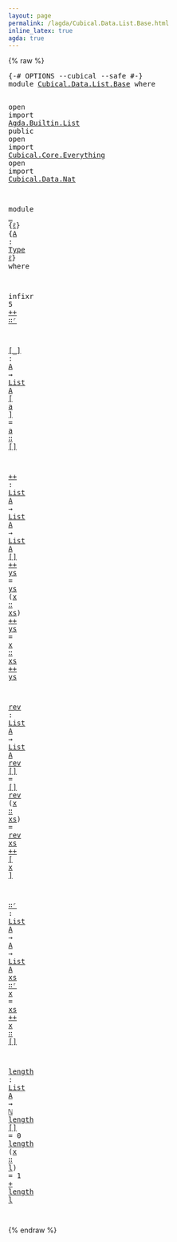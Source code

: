 ```yaml
---
layout: page
permalink: /lagda/Cubical.Data.List.Base.html
inline_latex: true
agda: true
---
```

<body>
{% raw %}
<pre class="Agda">
<a id="1" class="Symbol">{-#</a> <a id="5" class="Keyword">OPTIONS</a> <a id="13" class="Pragma">--cubical</a> <a id="23" class="Pragma">--safe</a> <a id="30" class="Symbol">#-}</a>
<a id="34" class="Keyword">module</a> <a id="41" href="Cubical.Data.List.Base.html" class="Module">Cubical.Data.List.Base</a> <a id="64" class="Keyword">where</a>

<a id="71" class="Keyword">open</a> <a id="76" class="Keyword">import</a> <a id="83" href="Agda.Builtin.List.html" class="Module">Agda.Builtin.List</a>        <a id="108" class="Keyword">public</a>
<a id="115" class="Keyword">open</a> <a id="120" class="Keyword">import</a> <a id="127" href="Cubical.Core.Everything.html" class="Module">Cubical.Core.Everything</a>
<a id="151" class="Keyword">open</a> <a id="156" class="Keyword">import</a> <a id="163" href="Cubical.Data.Nat.html" class="Module">Cubical.Data.Nat</a>

<a id="181" class="Keyword">module</a> <a id="188" href="Cubical.Data.List.Base.html#188" class="Module">_</a> <a id="190" class="Symbol">{</a><a id="191" href="Cubical.Data.List.Base.html#191" class="Bound">ℓ</a><a id="192" class="Symbol">}</a> <a id="194" class="Symbol">{</a><a id="195" href="Cubical.Data.List.Base.html#195" class="Bound">A</a> <a id="197" class="Symbol">:</a> <a id="199" href="Cubical.Core.Primitives.html#957" class="Function">Type</a> <a id="204" href="Cubical.Data.List.Base.html#191" class="Bound">ℓ</a><a id="205" class="Symbol">}</a> <a id="207" class="Keyword">where</a>

  <a id="216" class="Keyword">infixr</a> <a id="223" class="Number">5</a> <a id="225" href="Cubical.Data.List.Base.html#275" class="Function Operator">_++_</a> <a id="230" href="Cubical.Data.List.Base.html#430" class="Function Operator">_∷ʳ_</a>

  <a id="238" href="Cubical.Data.List.Base.html#238" class="Function Operator">[_]</a> <a id="242" class="Symbol">:</a> <a id="244" href="Cubical.Data.List.Base.html#195" class="Bound">A</a> <a id="246" class="Symbol">→</a> <a id="248" href="Agda.Builtin.List.html#148" class="Datatype">List</a> <a id="253" href="Cubical.Data.List.Base.html#195" class="Bound">A</a>
  <a id="257" href="Cubical.Data.List.Base.html#238" class="Function Operator">[</a> <a id="259" href="Cubical.Data.List.Base.html#259" class="Bound">a</a> <a id="261" href="Cubical.Data.List.Base.html#238" class="Function Operator">]</a> <a id="263" class="Symbol">=</a> <a id="265" href="Cubical.Data.List.Base.html#259" class="Bound">a</a> <a id="267" href="Agda.Builtin.List.html#200" class="InductiveConstructor Operator">∷</a> <a id="269" href="Agda.Builtin.List.html#185" class="InductiveConstructor">[]</a>

  <a id="275" href="Cubical.Data.List.Base.html#275" class="Function Operator">_++_</a> <a id="280" class="Symbol">:</a> <a id="282" href="Agda.Builtin.List.html#148" class="Datatype">List</a> <a id="287" href="Cubical.Data.List.Base.html#195" class="Bound">A</a> <a id="289" class="Symbol">→</a> <a id="291" href="Agda.Builtin.List.html#148" class="Datatype">List</a> <a id="296" href="Cubical.Data.List.Base.html#195" class="Bound">A</a> <a id="298" class="Symbol">→</a> <a id="300" href="Agda.Builtin.List.html#148" class="Datatype">List</a> <a id="305" href="Cubical.Data.List.Base.html#195" class="Bound">A</a>
  <a id="309" href="Agda.Builtin.List.html#185" class="InductiveConstructor">[]</a> <a id="312" href="Cubical.Data.List.Base.html#275" class="Function Operator">++</a> <a id="315" href="Cubical.Data.List.Base.html#315" class="Bound">ys</a> <a id="318" class="Symbol">=</a> <a id="320" href="Cubical.Data.List.Base.html#315" class="Bound">ys</a>
  <a id="325" class="Symbol">(</a><a id="326" href="Cubical.Data.List.Base.html#326" class="Bound">x</a> <a id="328" href="Agda.Builtin.List.html#200" class="InductiveConstructor Operator">∷</a> <a id="330" href="Cubical.Data.List.Base.html#330" class="Bound">xs</a><a id="332" class="Symbol">)</a> <a id="334" href="Cubical.Data.List.Base.html#275" class="Function Operator">++</a> <a id="337" href="Cubical.Data.List.Base.html#337" class="Bound">ys</a> <a id="340" class="Symbol">=</a> <a id="342" href="Cubical.Data.List.Base.html#326" class="Bound">x</a> <a id="344" href="Agda.Builtin.List.html#200" class="InductiveConstructor Operator">∷</a> <a id="346" href="Cubical.Data.List.Base.html#330" class="Bound">xs</a> <a id="349" href="Cubical.Data.List.Base.html#275" class="Function Operator">++</a> <a id="352" href="Cubical.Data.List.Base.html#337" class="Bound">ys</a>

  <a id="358" href="Cubical.Data.List.Base.html#358" class="Function">rev</a> <a id="362" class="Symbol">:</a> <a id="364" href="Agda.Builtin.List.html#148" class="Datatype">List</a> <a id="369" href="Cubical.Data.List.Base.html#195" class="Bound">A</a> <a id="371" class="Symbol">→</a> <a id="373" href="Agda.Builtin.List.html#148" class="Datatype">List</a> <a id="378" href="Cubical.Data.List.Base.html#195" class="Bound">A</a>
  <a id="382" href="Cubical.Data.List.Base.html#358" class="Function">rev</a> <a id="386" href="Agda.Builtin.List.html#185" class="InductiveConstructor">[]</a> <a id="389" class="Symbol">=</a> <a id="391" href="Agda.Builtin.List.html#185" class="InductiveConstructor">[]</a>
  <a id="396" href="Cubical.Data.List.Base.html#358" class="Function">rev</a> <a id="400" class="Symbol">(</a><a id="401" href="Cubical.Data.List.Base.html#401" class="Bound">x</a> <a id="403" href="Agda.Builtin.List.html#200" class="InductiveConstructor Operator">∷</a> <a id="405" href="Cubical.Data.List.Base.html#405" class="Bound">xs</a><a id="407" class="Symbol">)</a> <a id="409" class="Symbol">=</a> <a id="411" href="Cubical.Data.List.Base.html#358" class="Function">rev</a> <a id="415" href="Cubical.Data.List.Base.html#405" class="Bound">xs</a> <a id="418" href="Cubical.Data.List.Base.html#275" class="Function Operator">++</a> <a id="421" href="Cubical.Data.List.Base.html#238" class="Function Operator">[</a> <a id="423" href="Cubical.Data.List.Base.html#401" class="Bound">x</a> <a id="425" href="Cubical.Data.List.Base.html#238" class="Function Operator">]</a>

  <a id="430" href="Cubical.Data.List.Base.html#430" class="Function Operator">_∷ʳ_</a> <a id="435" class="Symbol">:</a> <a id="437" href="Agda.Builtin.List.html#148" class="Datatype">List</a> <a id="442" href="Cubical.Data.List.Base.html#195" class="Bound">A</a> <a id="444" class="Symbol">→</a> <a id="446" href="Cubical.Data.List.Base.html#195" class="Bound">A</a> <a id="448" class="Symbol">→</a> <a id="450" href="Agda.Builtin.List.html#148" class="Datatype">List</a> <a id="455" href="Cubical.Data.List.Base.html#195" class="Bound">A</a>
  <a id="459" href="Cubical.Data.List.Base.html#459" class="Bound">xs</a> <a id="462" href="Cubical.Data.List.Base.html#430" class="Function Operator">∷ʳ</a> <a id="465" href="Cubical.Data.List.Base.html#465" class="Bound">x</a> <a id="467" class="Symbol">=</a> <a id="469" href="Cubical.Data.List.Base.html#459" class="Bound">xs</a> <a id="472" href="Cubical.Data.List.Base.html#275" class="Function Operator">++</a> <a id="475" href="Cubical.Data.List.Base.html#465" class="Bound">x</a> <a id="477" href="Agda.Builtin.List.html#200" class="InductiveConstructor Operator">∷</a> <a id="479" href="Agda.Builtin.List.html#185" class="InductiveConstructor">[]</a>

  <a id="485" href="Cubical.Data.List.Base.html#485" class="Function">length</a> <a id="492" class="Symbol">:</a> <a id="494" href="Agda.Builtin.List.html#148" class="Datatype">List</a> <a id="499" href="Cubical.Data.List.Base.html#195" class="Bound">A</a> <a id="501" class="Symbol">→</a> <a id="503" href="Agda.Builtin.Nat.html#192" class="Datatype">ℕ</a>
  <a id="507" href="Cubical.Data.List.Base.html#485" class="Function">length</a> <a id="514" href="Agda.Builtin.List.html#185" class="InductiveConstructor">[]</a> <a id="517" class="Symbol">=</a> <a id="519" class="Number">0</a>
  <a id="523" href="Cubical.Data.List.Base.html#485" class="Function">length</a> <a id="530" class="Symbol">(</a><a id="531" href="Cubical.Data.List.Base.html#531" class="Bound">x</a> <a id="533" href="Agda.Builtin.List.html#200" class="InductiveConstructor Operator">∷</a> <a id="535" href="Cubical.Data.List.Base.html#535" class="Bound">l</a><a id="536" class="Symbol">)</a> <a id="538" class="Symbol">=</a> <a id="540" class="Number">1</a> <a id="542" href="Agda.Builtin.Nat.html#325" class="Primitive Operator">+</a> <a id="544" href="Cubical.Data.List.Base.html#485" class="Function">length</a> <a id="551" href="Cubical.Data.List.Base.html#535" class="Bound">l</a>

</pre>
{% endraw %}
</body>